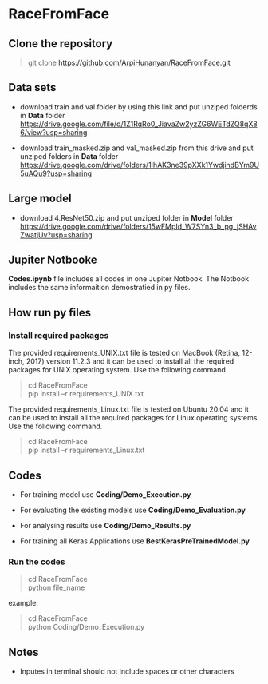 # RaceFromFace

## Clone the repository
> git clone https://github.com/ArpiHunanyan/RaceFromFace.git

## Data sets
* download train and val folder by using this link and put unziped folderds in __Data__ folder
https://drive.google.com/file/d/1Z1RqRo0_JiavaZw2yzZG6WETdZQ8qX86/view?usp=sharing

* download train_masked.zip  and val_masked.zip from this drive and put unziped folders  in __Data__ folder
https://drive.google.com/drive/folders/1IhAK3ne39pXXk1YwdjindBYm9U5uAQu9?usp=sharing

## Large model
* download 4.ResNet50.zip and put unziped folder in __Model__ folder
https://drive.google.com/drive/folders/15wFMpId_W7SYn3_b_pg_jSHAvZwatjUv?usp=sharing

## Jupiter Notbooke 
__Codes.ipynb__ file includes all codes in one Jupiter Notbook. The Notbook includes the same informaition demostratied in py files.

## How run py files 
### Install required packages
The provided requirements_UNIX.txt file is tested on MacBook (Retina, 12-inch, 2017) version 11.2.3 and it can be used to install all the required packages for UNIX operating system. Use the following command

> cd RaceFromFace \
> pip install –r requirements_UNIX.txt

The provided requirements_Linux.txt file is tested on Ubuntu 20.04 and it can be used to install all the required packages for Linux operating systems. Use the following command.

> cd RaceFromFace \
> pip install –r requirements_Linux.txt

## Codes
* For training model use
__Coding/Demo_Execution.py__

* For evaluating the existing models use 
__Coding/Demo_Evaluation.py__

* For analysing results use 
__Coding/Demo_Results.py__

* For training all Keras Applications use 
__BestKerasPreTrainedModel.py__   

### Run the codes
> cd RaceFromFace \
> python file_name
 
example:
> cd RaceFromFace \
> python Coding/Demo_Execution.py


## Notes
* Inputes in terminal should not include spaces or other characters
